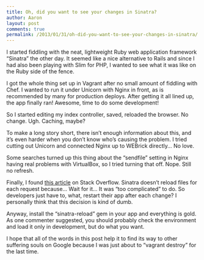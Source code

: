 ```yaml
---
title: Oh, did you want to see your changes in Sinatra?
author: Aaron
layout: post
comments: true
permalink: /2013/01/31/oh-did-you-want-to-see-your-changes-in-sinatra/
---
```


I started fiddling with the neat, lightweight Ruby web application framework 
“Sinatra” the other day. It seemed like a nice alternative to Rails and since 
I had also been playing with Slim for PHP, I wanted to see what it was like on 
the Ruby side of the fence.

I got the whole thing set up in Vagrant after no small amount of fiddling with 
Chef. I wanted to run it under Unicorn with Nginx in front, as is recommended 
by many for production deploys. After getting it all lined up, the app finally 
ran! Awesome, time to do some development!

So I started editing my index controller, saved, reloaded the browser. No 
change. Ugh. Caching, maybe?

To make a long story short, there isn’t enough information about this, and 
it’s even harder when you don’t know who’s causing the problem. I tried 
cutting out Unicorn and connected Nginx up to WEBrick directly… No love.

Some searches turned up this thing about the “sendfile” setting in Nginx 
having real problems with VirtualBox, so I tried turning that off. Nope. Still 
no refresh.

Finally, I found [this article][1] on Stack Overflow. Sinatra doesn’t reload 
files for each request because… Wait for it… It was “too complicated” to do. 
So developers just have to, what, restart their app after each change? I 
personally think that this decision is kind of dumb.

 [1]: http://stackoverflow.com/questions/1247125/how-to-get-sinatra-to-auto-reload-the-file-after-each-change

Anyway, install the “sinatra-reload” gem in your app and everything is gold. 
As one commenter suggested, you should probably check the environment and load 
it only in development, but do what you want.

I hope that all of the words in this post help it to find its way to other 
suffering souls on Google because I was just about to “vagrant destroy” for 
the last time.
